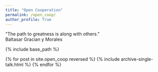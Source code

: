 ```yaml
---
title: "Open Cooperation"
permalink: /open_coop/
author_profile: True
---
```


"The path to greatness is along with others."  
                                       Baltasar Gracian y Morales
<!-- #######  YAY, I AM THE SOURCE EDITOR! #########-->


{% include base_path %}


{% for post in site.open_coop reversed %}
  {% include archive-single-talk.html %}
{% endfor %}
